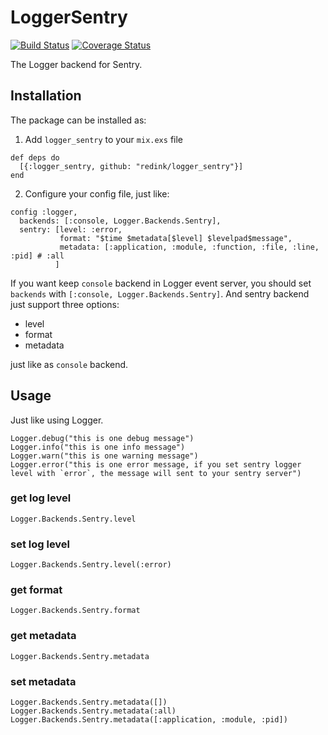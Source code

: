 # LoggerSentry

[![Build Status](https://img.shields.io/travis/adRise/logger_sentry.svg?style=flat-square)](https://travis-ci.org/adRise/logger_sentry)
[![Coverage Status](https://coveralls.io/repos/github/adRise/logger_sentry/badge.svg)](https://coveralls.io/github/adRise/logger_sentry)

The Logger backend for Sentry.

## Installation

The package can be installed as:

1. Add `logger_sentry` to your `mix.exs` file

```
def deps do
  [{:logger_sentry, github: "redink/logger_sentry"}]
end
```

2. Configure your config file, just like:

```
config :logger,
  backends: [:console, Logger.Backends.Sentry],
  sentry: [level: :error,
           format: "$time $metadata[$level] $levelpad$message",
           metadata: [:application, :module, :function, :file, :line, :pid] # :all
          ]

```

If you want keep `console` backend in Logger event server, you should set `backends` with `[:console, Logger.Backends.Sentry]`. And sentry backend just support three options:

- level
- format
- metadata

just like as `console` backend.

## Usage

Just like using Logger.

```
Logger.debug("this is one debug message")
Logger.info("this is one info message")
Logger.warn("this is one warning message")
Logger.error("this is one error message, if you set sentry logger level with `error`, the message will sent to your sentry server")
```

### get log level

```
Logger.Backends.Sentry.level
```

### set log level

```
Logger.Backends.Sentry.level(:error)
```

### get format

```
Logger.Backends.Sentry.format
```

### get metadata

```
Logger.Backends.Sentry.metadata
```

### set metadata

```
Logger.Backends.Sentry.metadata([])
Logger.Backends.Sentry.metadata(:all)
Logger.Backends.Sentry.metadata([:application, :module, :pid])
```
